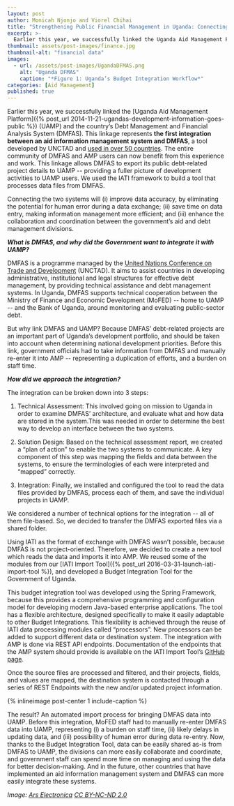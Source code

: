 ```yaml
---
layout: post
author: Monicah Njonjo and Viorel Chihai
title: "Strengthening Public Financial Management in Uganda: Connecting DMFAS and AMP"
excerpt: >-
  Earlier this year, we successfully linked the Uganda Aid Management Platform (UAMP) and the country’s Debt Management and Financial Analysis System (DMFAS). This linkage represents the first integration between an aid information management system and DMFAS, a tool developed by UNCTAD and used in over 50 countries....
thumbnail: assets/post-images/finance.jpg
thumbnail-alt: "financial data"
images:
  - url: /assets/post-images/UgandaDFMAS.png
    alt: "Uganda DFMAS"
    caption: "*Figure 1: Uganda’s Budget Integration Workflow*"
categories: [Aid Management]
published: true
---
```


Earlier this year, we successfully linked the [Uganda Aid Management Platform]({% post_url 2014-11-21-ugandas-development-information-goes-public %}) (UAMP) and the country’s Debt Management and Financial Analysis System (DMFAS). This linkage represents **the first integration between an aid information management system and DMFAS**, a tool developed by UNCTAD and [used in over 50 countries](http://unctad.org/divs/gds/dmfas/who/Pages/Our-clients.aspx). The entire community of DMFAS and AMP users can now benefit from this experience and work. This linkage allows DMFAS to export its public debt-related project details to UAMP -- providing a fuller picture of development activities to UAMP users. We used the IATI framework to build a tool that processes data files from DMFAS. 

Connecting the two systems will (i) improve data accuracy, by eliminating the potential for human error during a data exchange; (ii) save time on data entry, making information management more efficient; and (iii) enhance the collaboration and coordination between the government’s aid and debt management divisions.

***What is DMFAS, and why did the Government want to integrate it with UAMP?***

DMFAS is a programme managed by the [United Nations Conference on Trade and Development](http://unctad.org/divs/gds/dmfas/Pages/default.aspx) (UNCTAD). It aims to assist countries in developing administrative, institutional and legal structures for effective debt management, by providing technical assistance and debt management systems. In Uganda, DMFAS supports technical cooperation between the Ministry of Finance and Economic Development (MoFED) -- home to UAMP -- and the Bank of Uganda, around monitoring and evaluating public-sector debt. 

But why link DMFAS and UAMP? Because DMFAS’ debt-related projects are an important part of Uganda’s development portfolio, and should be taken into account when determining national development priorities. Before this link, government officials had to take information from DMFAS and manually re-enter it into AMP -- representing a duplication of efforts, and a burden on staff time. 

***How did we approach the integration?***

The integration can be broken down into 3 steps:

1. Technical Assessment: This involved going on mission to Uganda in order to examine DMFAS’ architecture, and evaluate what and how data are stored in the system.This was needed in order to determine  the best way to develop an interface between the two systems.

2. Solution Design: Based on the technical assessment report, we created a “plan of action” to enable the two systems to communicate. A key component of this step was  mapping the fields and data between the systems, to ensure the terminologies of each were interpreted and “mapped” correctly.

3. Integration: Finally, we installed and configured the tool to read the data files provided by DMFAS, process each of them, and save the individual projects in UAMP.

We considered a number of technical options for the integration --  all of them file-based. So, we decided to transfer the DMFAS exported files via a shared folder. 

Using IATI as the format of exchange with DMFAS wasn’t possible, because DMFAS is not project-oriented. Therefore, we decided to create a new tool which reads the data and imports it into AMP. We reused some of the modules from our [IATI Import Tool]({% post_url 2016-03-31-launch-iati-import-tool %}), and developed a Budget Integration Tool for the Government of Uganda. 

This budget integration tool was developed using the Spring Framework, because this provides a comprehensive programming and configuration model for developing modern Java-based enterprise applications. The tool has a flexible architecture, designed specifically to make it easily adaptable to other Budget Integrations. This flexibility is achieved through the reuse of IATI data processing modules called “processors”. New processors can be added to support different data or destination system. The integration with AMP is done via REST API endpoints. Documentation of the endpoints that the AMP system should provide is available on the IATI Import Tool’s [GitHub page](https://github.com/devgateway/iatiimport).

Once the source files are processed and filtered, and their projects, fields, and values are mapped, the destination system is contacted through a series of REST Endpoints with the new and/or updated project information.

{% inlineimage post-center 1 include-caption %}

The result? An automated import process for bringing DMFAS data into UAMP. Before this integration, MoFED staff had to manually re-enter DMFAS data into UAMP, representing (i) a burden on staff time, (ii) likely delays in updating data, and (iii) possibility of human error during data re-entry. Now, thanks to the Budget Integration Tool, data can be easily shared as-is from DMFAS to UAMP, the divisions can more easily collaborate and coordinate, and government staff can spend more time on managing and using the data for better decision-making. And in the future, other countries that have implemented an aid information management system and DMFAS can more easily integrate these systems.

*Image: [Ars Electronica](https://www.flickr.com/photos/arselectronica/7650332104/) [CC BY-NC-ND 2.0](https://creativecommons.org/licenses/by-nc-nd/2.0/)*

